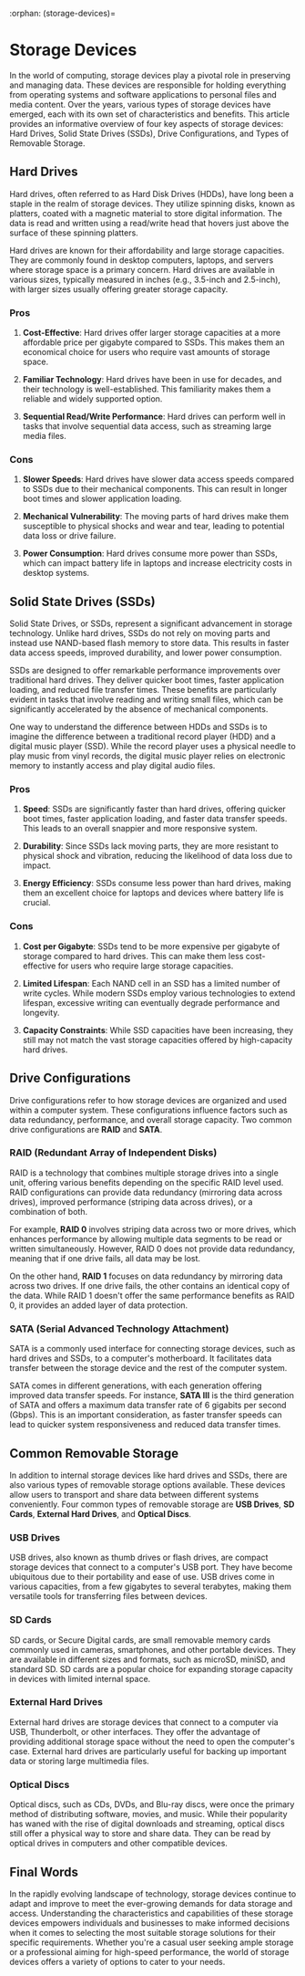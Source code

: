 :orphan:
(storage-devices)=

# Storage Devices

In the world of computing, storage devices play a pivotal role in preserving and managing data. These devices are responsible for holding everything from operating systems and software applications to personal files and media content. Over the years, various types of storage devices have emerged, each with its own set of characteristics and benefits. This article provides an informative overview of four key aspects of storage devices: Hard Drives, Solid State Drives (SSDs), Drive Configurations, and Types of Removable Storage.

## Hard Drives

Hard drives, often referred to as Hard Disk Drives (HDDs), have long been a staple in the realm of storage devices. They utilize spinning disks, known as platters, coated with a magnetic material to store digital information. The data is read and written using a read/write head that hovers just above the surface of these spinning platters.

Hard drives are known for their affordability and large storage capacities. They are commonly found in desktop computers, laptops, and servers where storage space is a primary concern. Hard drives are available in various sizes, typically measured in inches (e.g., 3.5-inch and 2.5-inch), with larger sizes usually offering greater storage capacity.

### Pros

1. **Cost-Effective**: Hard drives offer larger storage capacities at a more affordable price per gigabyte compared to SSDs. This makes them an economical choice for users who require vast amounts of storage space.

2. **Familiar Technology**: Hard drives have been in use for decades, and their technology is well-established. This familiarity makes them a reliable and widely supported option.

3. **Sequential Read/Write Performance**: Hard drives can perform well in tasks that involve sequential data access, such as streaming large media files.

### Cons

1. **Slower Speeds**: Hard drives have slower data access speeds compared to SSDs due to their mechanical components. This can result in longer boot times and slower application loading.

2. **Mechanical Vulnerability**: The moving parts of hard drives make them susceptible to physical shocks and wear and tear, leading to potential data loss or drive failure.

3. **Power Consumption**: Hard drives consume more power than SSDs, which can impact battery life in laptops and increase electricity costs in desktop systems.

## Solid State Drives (SSDs)

Solid State Drives, or SSDs, represent a significant advancement in storage technology. Unlike hard drives, SSDs do not rely on moving parts and instead use NAND-based flash memory to store data. This results in faster data access speeds, improved durability, and lower power consumption.

SSDs are designed to offer remarkable performance improvements over traditional hard drives. They deliver quicker boot times, faster application loading, and reduced file transfer times. These benefits are particularly evident in tasks that involve reading and writing small files, which can be significantly accelerated by the absence of mechanical components.

One way to understand the difference between HDDs and SSDs is to imagine the difference between a traditional record player (HDD) and a digital music player (SSD). While the record player uses a physical needle to play music from vinyl records, the digital music player relies on electronic memory to instantly access and play digital audio files.

### Pros

1. **Speed**: SSDs are significantly faster than hard drives, offering quicker boot times, faster application loading, and faster data transfer speeds. This leads to an overall snappier and more responsive system.

2. **Durability**: Since SSDs lack moving parts, they are more resistant to physical shock and vibration, reducing the likelihood of data loss due to impact.

3. **Energy Efficiency**: SSDs consume less power than hard drives, making them an excellent choice for laptops and devices where battery life is crucial.

### Cons

1. **Cost per Gigabyte**: SSDs tend to be more expensive per gigabyte of storage compared to hard drives. This can make them less cost-effective for users who require large storage capacities.

2. **Limited Lifespan**: Each NAND cell in an SSD has a limited number of write cycles. While modern SSDs employ various technologies to extend lifespan, excessive writing can eventually degrade performance and longevity.

3. **Capacity Constraints**: While SSD capacities have been increasing, they still may not match the vast storage capacities offered by high-capacity hard drives.

## Drive Configurations

Drive configurations refer to how storage devices are organized and used within a computer system. These configurations influence factors such as data redundancy, performance, and overall storage capacity. Two common drive configurations are **RAID** and **SATA**.

### RAID (Redundant Array of Independent Disks)

RAID is a technology that combines multiple storage drives into a single unit, offering various benefits depending on the specific RAID level used. RAID configurations can provide data redundancy (mirroring data across drives), improved performance (striping data across drives), or a combination of both.

For example, **RAID 0** involves striping data across two or more drives, which enhances performance by allowing multiple data segments to be read or written simultaneously. However, RAID 0 does not provide data redundancy, meaning that if one drive fails, all data may be lost.

On the other hand, **RAID 1** focuses on data redundancy by mirroring data across two drives. If one drive fails, the other contains an identical copy of the data. While RAID 1 doesn't offer the same performance benefits as RAID 0, it provides an added layer of data protection.

### SATA (Serial Advanced Technology Attachment)

SATA is a commonly used interface for connecting storage devices, such as hard drives and SSDs, to a computer's motherboard. It facilitates data transfer between the storage device and the rest of the computer system.

SATA comes in different generations, with each generation offering improved data transfer speeds. For instance, **SATA III** is the third generation of SATA and offers a maximum data transfer rate of 6 gigabits per second (Gbps). This is an important consideration, as faster transfer speeds can lead to quicker system responsiveness and reduced data transfer times.

## Common Removable Storage

In addition to internal storage devices like hard drives and SSDs, there are also various types of removable storage options available. These devices allow users to transport and share data between different systems conveniently. Four common types of removable storage are **USB Drives**, **SD Cards**, **External Hard Drives**, and **Optical Discs**.

### USB Drives

USB drives, also known as thumb drives or flash drives, are compact storage devices that connect to a computer's USB port. They have become ubiquitous due to their portability and ease of use. USB drives come in various capacities, from a few gigabytes to several terabytes, making them versatile tools for transferring files between devices.

### SD Cards

SD cards, or Secure Digital cards, are small removable memory cards commonly used in cameras, smartphones, and other portable devices. They are available in different sizes and formats, such as microSD, miniSD, and standard SD. SD cards are a popular choice for expanding storage capacity in devices with limited internal space.

### External Hard Drives

External hard drives are storage devices that connect to a computer via USB, Thunderbolt, or other interfaces. They offer the advantage of providing additional storage space without the need to open the computer's case. External hard drives are particularly useful for backing up important data or storing large multimedia files.

### Optical Discs

Optical discs, such as CDs, DVDs, and Blu-ray discs, were once the primary method of distributing software, movies, and music. While their popularity has waned with the rise of digital downloads and streaming, optical discs still offer a physical way to store and share data. They can be read by optical drives in computers and other compatible devices.

## Final Words

In the rapidly evolving landscape of technology, storage devices continue to adapt and improve to meet the ever-growing demands for data storage and access. Understanding the characteristics and capabilities of these storage devices empowers individuals and businesses to make informed decisions when it comes to selecting the most suitable storage solutions for their specific requirements. Whether you're a casual user seeking ample storage or a professional aiming for high-speed performance, the world of storage devices offers a variety of options to cater to your needs.